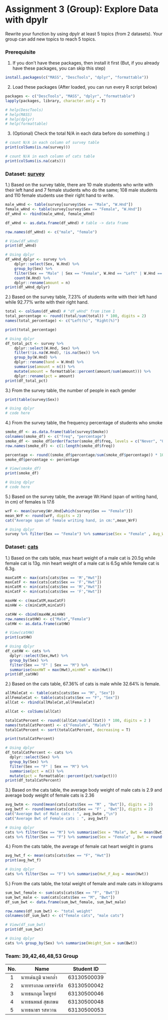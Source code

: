 # Assignment 3 (Group): Explore Data with dpylr
Rewrite your function by using dpylr at least 5 topics (from 2 datasets). Your group can add new topics to reach 5 topics.

### Prerequisite

1. If you don't have these packages, then install it first (But, if you already have these packages, you can skip this step)
```R
install.packages(c("MASS", "DescTools", "dplyr", "formattable"))
```

2. Load these packages (After loaded, you can run every R script below)
```R
packages <- c("DescTools", "MASS", "dplyr", "formattable")
lapply(packages, library, character.only = T)

# help(DescTools)
# help(MASS)
# help(dplyr)
# help(formattable)
```

3. (Optional) Check the total N/A in each data before do something :)
```R
# count N/A in each column of survey table
print(colSums(is.na(survey)))

# count N/A in each column of cats table
print(colSums(is.na(cats))) 
```

### Dataset: [survey](https://www.rdocumentation.org/packages/MASS/versions/7.3-47/topics/survey)

1.) Based on the survey table, there are 10 male students who write with their left hand and 7 female students who do the same; 108 male students and 110 female students use their right hand to write.
```R
male_wHnd <- table(survey[survey$Sex == "Male", "W.Hnd"])
female_wHnd <- table(survey[survey$Sex == "Female", "W.Hnd"])
df_wHnd <- rbind(male_wHnd, female_wHnd)

df_wHnd <- as.data.frame(df_wHnd) # table -> data frame

row.names(df_wHnd) <- c("male", "female")

# View(df_wHnd)
print(df_wHnd)

# Using dplyr
df_wHnd_dplyr <- survey %>%
    dplyr::select(Sex, W.Hnd) %>%
    group_by(Sex) %>%
    filter(Sex == "Male" | Sex == "Female", W.Hnd == "Left" | W.Hnd == "Right") %>%
    count(W.Hnd) %>%
    dplyr::rename(amount = n)
print(df_wHnd_dplyr)
```

2.) Based on the survey table, 7.23% of students write with their left hand while 92.77% write with their right hand.
```R
total <- colSums(df_wHnd) # "df_wHnd" from item 1
total_percentage <- round((total/sum(total)) * 100, digits = 2)
names(total_percentage) <- c("Left(%)", "Right(%)")

print(total_percentage)

# Using dplyr
df_total_pct <- survey %>%
    dplyr::select(W.Hnd, Sex) %>%
    filter(!is.na(W.Hnd), !is.na(Sex)) %>%
    group_by(W.Hnd) %>%
    dplyr::rename(hand = W.Hnd) %>%
    summarise(amount = n()) %>%
    mutate(amount = formattable::percent(amount/sum(amount))) %>%
    dplyr::rename(pct = amount)
print(df_total_pct)
```

3.) From the survey table, the number of people in each gender
```R
print(table(survey$Sex))

# Using dplyr
# code here
```

4.) From the survey table, the frequency percentage of students who smoke
```R
smoke_df <- as.data.frame(table(survey$Smoke))
colnames(smoke_df) <- c("freq", "percentage")
smoke_df <- smoke_df[order(factor(smoke_df$freq, levels = c("Never", "Occas", "Regul", "Heavy"))), ]
row.names(smoke_df) <- c(1:length(smoke_df$freq))

percentage <- round((smoke_df$percentage/sum(smoke_df$percentage)) * 100, digits = 3)
smoke_df$percentage <- percentage

# View(smoke_df)
print(smoke_df)

# Using dplyr
# code here
```

5.) Based on the survey table, the average Wr.Hand (span of writing hand, in cm) of females is 17.6

```R
wrF <- mean(survey$Wr.Hnd[which(survey$Sex == "Female")])
mean_WrF <- round(wrF, digits = 2)
cat("Average span of female writing hand, in cm:",mean_WrF)

# Using dplyr
survey %>% filter(Sex == "Female") %>% summarise(Sex = "Female" , Avg_Wr.Hnd = round(mean(Wr.Hnd), digit =2))
```

### Dataset: [cats](https://www.rdocumentation.org/packages/MASS/versions/7.3-47/topics/cats)

1.) Based on the cats table, max heart weight of a male cat is 20.5g while female cat is 13g.
    min heart weight of a male cat is 6.5g while female cat is 6.3g.
```R
maxCatM <- max(cats[cats$Sex == 'M',"Hwt"])
maxCatF <- max(cats[cats$Sex == 'F',"Hwt"])
minCatM <- min(cats[cats$Sex == 'M',"Hwt"])
minCatF <- min(cats[cats$Sex == 'F',"Hwt"])

maxHW <- c(maxCatM,maxCatF)
minHW <- c(minCatM,minCatF)

catHW <- cbind(maxHW,minHW)
row.names(catHW) <- c("Male","Female")
catHW <- as.data.frame(catHW)

# View(catHW)
print(catHW)

# Using dplyr
df_catHW <- cats %>%
  dplyr::select(Sex,Hwt) %>%
  group_by(Sex) %>%
  filter(Sex == "F" | Sex == "M") %>%
  summarise(maxHWT = max(Hwt),minHWT = min(Hwt))
print(df_catHW)
```

2.) Based on the cats table, 67.36% of cats is male while 32.64% is female.
```R
allMaleCat <- table(cats[cats$Sex == "M", "Sex"])
allFemaleCat <- table(cats[cats$Sex == "F", "Sex"])
allCat <- rbind(allMaleCat,allFemaleCat)

allCat <- colSums(allCat)

totalCatPercent <- round((allCat/sum(allCat)) * 100, digits = 2 )
names(totalCatPercent) <- c("Female%", "Male%")
totalCatPercent <- sort(totalCatPercent, decreasing = T)

print(totalCatPercent)

# Using dplyr
df_totalCatPercent <- cats %>%
  dplyr::select(Sex) %>%
  group_by(Sex) %>%
  filter(Sex == "F" | Sex == "M") %>%
  summarise(pct = n()) %>%
  mutate(pct = formattable::percent(pct/sum(pct)))
print(df_totalCatPercent)
```

3.) Based on the cats table, the average body weight of male cats is 2.9 and average body weight of female cats is 2.36
```R
avg_bwtm <- round(mean(cats[cats$Sex == "M" , "Bwt"]), digits = 2)
avg_bwtf <- round(mean(cats[cats$Sex == "F" , "Bwt"]), digits = 2)
cat("Average Bwt of Male cats : ", avg_bwtm ,"\n")
cat("Average Bwt of Female cats : ", avg_bwtf)

# Using dplyr
cats %>% filter(Sex == "M") %>% summarise(Sex = "Male", Bwt = mean(Bwt)) 
cats %>% filter(Sex == "F") %>% summarise(Sex = "Female" , Bwt = round(mean(Bwt), digits = 2))
```

4.) From the cats table, the average of female cat heart weight in grams
```R
avg_hwt_f <- mean(cats[cats$Sex == "F", "Hwt"])
print(avg_hwt_f)

# Using dplyr
cats %>% filter(Sex == "F") %>% summarise(Hwt_F_Avg = mean(Hwt))
```

5.) From the cats table, the total weight of female and male cats in kilograms
```R
sum_bwt_female <- sum(cats[cats$Sex == "F", "Bwt"])
sum_bwt_male <- sum(cats[cats$Sex == "M", "Bwt"])
df_sum_bwt <- data.frame(sum_bwt_female, sum_bwt_male)

row.names(df_sum_bwt) <- "total weight"
colnames(df_sum_bwt) <- c("female cats", "male cats")

# View(df_sum_bwt)
print(df_sum_bwt)

# Using dplyr
cats %>% group_by(Sex) %>% summarise(Weight_Sum = sum(Bwt))
```

### Team: 39,42,46,48,53 Group
| No. | Name              | Student ID   |
|:---:|-------------------|--------------|
|  1  | นายเด่นภูมิ นาคกล่ำ    | 63130500039  |
|  2  | นายทรงกลด เพรชจำรัส  | 63130500042  |
|  3  | นายธนกฤต ไพฑูรย์     | 63130500046 |
|  4  | นายธนพนธ์ สุขเกษม     | 63130500048 |
|  5  | นายธนาธร รสหวาน     | 63130500053 |
